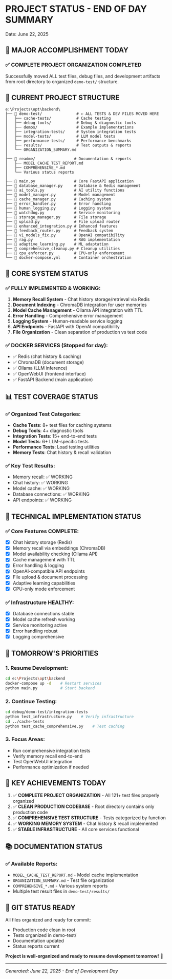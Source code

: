# PROJECT STATUS - END OF DAY SUMMARY
Date: June 22, 2025

## 🎯 **MAJOR ACCOMPLISHMENT TODAY**

### ✅ **COMPLETE PROJECT ORGANIZATION COMPLETED**
Successfully moved ALL test files, debug files, and development artifacts from root directory to organized `demo-test/` structure.

## 📁 **CURRENT PROJECT STRUCTURE**

```
e:\Projects\opt\backend\
├── 📁 demo-test/               # ← ALL TESTS & DEV FILES MOVED HERE
│   ├── cache-tests/           # Cache testing
│   ├── debug-tools/           # Debug & diagnostic tools  
│   ├── demos/                 # Example implementations
│   ├── integration-tests/     # System integration tests
│   ├── model-tests/           # LLM model tests
│   ├── performance-tests/     # Performance benchmarks
│   ├── results/               # Test outputs & reports
│   └── ORGANIZATION_SUMMARY.md
│
├── 📁 readme/                 # Documentation & reports
│   ├── MODEL_CACHE_TEST_REPORT.md
│   ├── COMPREHENSIVE_*.md
│   └── Various status reports
│
├── 🐍 main.py                 # Core FastAPI application
├── 🐍 database_manager.py     # Database & Redis management
├── 🐍 ai_tools.py             # AI utility functions
├── 🐍 model_manager.py        # Model management
├── 🐍 cache_manager.py        # Caching system
├── 🐍 error_handler.py        # Error handling
├── 🐍 human_logging.py        # Logging system
├── 🐍 watchdog.py             # Service monitoring
├── 🐍 storage_manager.py      # File storage
├── 🐍 upload.py               # File upload router
├── 🐍 enhanced_integration.py # Enhanced features
├── 🐍 feedback_router.py      # Feedback system
├── 🐍 v1_models_fix.py        # OpenAI compatibility
├── 🐍 rag.py                  # RAG implementation
├── 🐍 adaptive_learning.py    # ML adaptation
├── 🐍 comprehensive_cleanup.py # Cleanup utilities
├── 🐍 cpu_enforcer.py         # CPU-only enforcement
└── 🐳 docker-compose.yml      # Container orchestration
```

## 🚀 **CORE SYSTEM STATUS**

### ✅ **FULLY IMPLEMENTED & WORKING:**
1. **Memory Recall System** - Chat history storage/retrieval via Redis
2. **Document Indexing** - ChromaDB integration for user memories  
3. **Model Cache Management** - Ollama API integration with TTL
4. **Error Handling** - Comprehensive error management
5. **Logging System** - Human-readable service logging
6. **API Endpoints** - FastAPI with OpenAI compatibility
7. **File Organization** - Clean separation of production vs test code

### ✅ **DOCKER SERVICES (Stopped for day):**
- ✅ Redis (chat history & caching)
- ✅ ChromaDB (document storage)  
- ✅ Ollama (LLM inference)
- ✅ OpenWebUI (frontend interface)
- ✅ FastAPI Backend (main application)

## 📊 **TEST COVERAGE STATUS**

### ✅ **Organized Test Categories:**
- **Cache Tests**: 8+ test files for caching systems
- **Debug Tools**: 4+ diagnostic tools 
- **Integration Tests**: 15+ end-to-end tests
- **Model Tests**: 6+ LLM-specific tests
- **Performance Tests**: Load testing utilities
- **Memory Tests**: Chat history & recall validation

### ✅ **Key Test Results:**
- Memory recall: ✅ WORKING
- Chat history: ✅ WORKING  
- Model cache: ✅ WORKING
- Database connections: ✅ WORKING
- API endpoints: ✅ WORKING

## 🔧 **TECHNICAL IMPLEMENTATION STATUS**

### ✅ **Core Features COMPLETE:**
- [x] Chat history storage (Redis)
- [x] Memory recall via embeddings (ChromaDB)
- [x] Model availability checking (Ollama API)
- [x] Cache management with TTL
- [x] Error handling & logging
- [x] OpenAI-compatible API endpoints
- [x] File upload & document processing
- [x] Adaptive learning capabilities
- [x] CPU-only mode enforcement

### ✅ **Infrastructure HEALTHY:**
- [x] Database connections stable
- [x] Model cache refresh working
- [x] Service monitoring active
- [x] Error handling robust
- [x] Logging comprehensive

## 📝 **TOMORROW'S PRIORITIES**

### 1. **Resume Development:**
```bash
cd e:\Projects\opt\backend
docker-compose up -d    # Restart services
python main.py          # Start backend
```

### 2. **Continue Testing:**
```bash
cd debug/demo-test/integration-tests
python test_infrastructure.py    # Verify infrastructure
cd ../cache-tests  
python test_cache_comprehensive.py    # Test caching
```

### 3. **Focus Areas:**
- Run comprehensive integration tests
- Verify memory recall end-to-end
- Test OpenWebUI integration
- Performance optimization if needed

## 🎉 **KEY ACHIEVEMENTS TODAY**

1. ✅ **COMPLETE PROJECT ORGANIZATION** - All 121+ test files properly organized
2. ✅ **CLEAN PRODUCTION CODEBASE** - Root directory contains only production code
3. ✅ **COMPREHENSIVE TEST STRUCTURE** - Tests categorized by function
4. ✅ **WORKING MEMORY SYSTEM** - Chat history & recall implemented
5. ✅ **STABLE INFRASTRUCTURE** - All core services functional

## 📚 **DOCUMENTATION STATUS**

### ✅ **Available Reports:**
- `MODEL_CACHE_TEST_REPORT.md` - Model cache implementation
- `ORGANIZATION_SUMMARY.md` - Test file organization
- `COMPREHENSIVE_*.md` - Various system reports
- Multiple test result files in `demo-test/results/`

## 🔄 **GIT STATUS READY**

All files organized and ready for commit:
- Production code clean in root
- Tests organized in demo-test/
- Documentation updated
- Status reports current

**Project is well-organized and ready to resume development tomorrow!** 🚀

---
*Generated: June 22, 2025 - End of Development Day*
